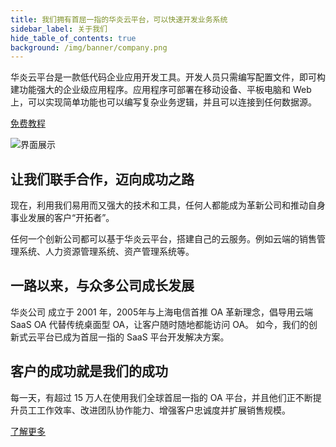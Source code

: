 ```yaml
---
title: 我们拥有首屈一指的华炎云平台，可以快速开发业务系统
sidebar_label: 关于我们
hide_table_of_contents: true
background: /img/banner/company.png
---
```


华炎云平台是一款低代码企业应用开发工具。开发人员只需编写配置文件，即可构建功能强大的企业级应用程序。应用程序可部署在移动设备、平板电脑和 Web 上，可以实现简单功能也可以编写复杂业务逻辑，并且可以连接到任何数据源。

<a class="slds-button slds-button_brand slds-m-right_medium slds-var-p-vertical_xx-small" href="/developer/" >
免费教程
</a>

![界面展示](/assets/mac_ipad_iphone_list.png)

## 让我们联手合作，迈向成功之路

现在，利用我们易用而又强大的技术和工具，任何人都能成为革新公司和推动自身事业发展的客户“开拓者”。

任何一个创新公司都可以基于华炎云平台，搭建自己的云服务。例如云端的销售管理系统、人力资源管理系统、资产管理系统等。

## 一路以来，与众多公司成长发展

华炎公司 成立于 2001 年，2005年与上海电信首推 OA 革新理念，倡导用云端 SaaS OA 代替传统桌面型 OA，让客户随时随地都能访问 OA。 如今，我们的创新式云平台已成为首屈一指的 SaaS 平台开发解决方案。

## 客户的成功就是我们的成功

每一天，有超过 15 万人在使用我们全球首屈一指的 OA 平台，并且他们正不断提升员工工作效率、改进团队协作能力、增强客户忠诚度并扩展销售规模。

[了解更多](/company/customers)